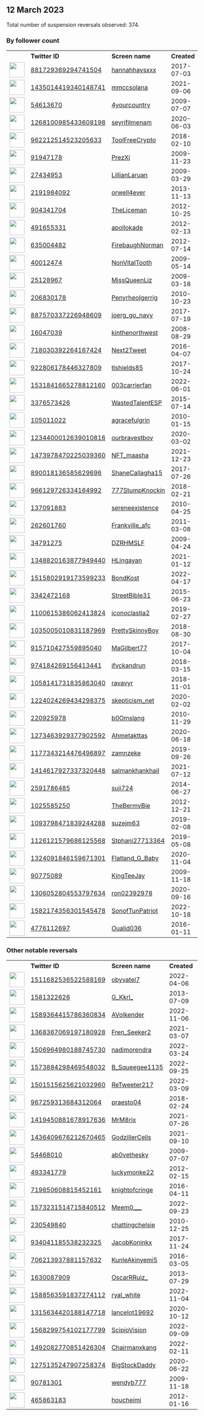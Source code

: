 
## 12 March 2023
Total number of suspension reversals observed: 374.

### By follower count
<table><tr><th></th><th align="left">Twitter ID</th><th align="left">Screen name</th>
<th align="left">Created</th><th align="left">Status</th><th align="left">Suspended</th><th align="left">Followers</th>
<tr><td><a href="https://pbs.twimg.com/profile_images/1660286386191187969/58Q2sK20_normal.jpg"><img src="https://pbs.twimg.com/profile_images/1660286386191187969/58Q2sK20_normal.jpg" width="40px" height="40px" align="center"/></a></td><td><a href="https://twitter.com/intent/user?user_id=881729369294741504">881729369294741504</a></td><td><a href="https://twitter.com/hannahhaysxxx">hannahhaysxxx</a></td><td>2017-07-03</td><td align="center"></td><td></td><td>87971</td></tr>
<tr><td><a href="https://pbs.twimg.com/profile_images/1559908756879720449/Xhh_9kxa_normal.jpg"><img src="https://pbs.twimg.com/profile_images/1559908756879720449/Xhh_9kxa_normal.jpg" width="40px" height="40px" align="center"/></a></td><td><a href="https://twitter.com/intent/user?user_id=1435014419340148741">1435014419340148741</a></td><td><a href="https://twitter.com/mmccsolana">mmccsolana</a></td><td>2021-09-06</td><td align="center"></td><td>2022-12-10</td><td>29419</td></tr>
<tr><td><a href="https://pbs.twimg.com/profile_images/321405469/Ronald_20Reagan_normal.jpg"><img src="https://pbs.twimg.com/profile_images/321405469/Ronald_20Reagan_normal.jpg" width="40px" height="40px" align="center"/></a></td><td><a href="https://twitter.com/intent/user?user_id=54613670">54613670</a></td><td><a href="https://twitter.com/4yourcountry">4yourcountry</a></td><td>2009-07-07</td><td align="center"></td><td>2022-09-05</td><td>18682</td></tr>
<tr><td><a href="https://pbs.twimg.com/profile_images/1657499136751443968/uKjX6KRe_normal.jpg"><img src="https://pbs.twimg.com/profile_images/1657499136751443968/uKjX6KRe_normal.jpg" width="40px" height="40px" align="center"/></a></td><td><a href="https://twitter.com/intent/user?user_id=1268100985433608198">1268100985433608198</a></td><td><a href="https://twitter.com/seyrifilmenam">seyrifilmenam</a></td><td>2020-06-03</td><td align="center"></td><td>2022-10-09</td><td>18298</td></tr>
<tr><td><a href="https://pbs.twimg.com/profile_images/965597855728766976/s4Y78iqU_normal.jpg"><img src="https://pbs.twimg.com/profile_images/965597855728766976/s4Y78iqU_normal.jpg" width="40px" height="40px" align="center"/></a></td><td><a href="https://twitter.com/intent/user?user_id=962212514523205633">962212514523205633</a></td><td><a href="https://twitter.com/ToolFreeCrypto">ToolFreeCrypto</a></td><td>2018-02-10</td><td align="center"></td><td></td><td>16610</td></tr>
<tr><td><a href="https://pbs.twimg.com/profile_images/1634996295570972675/Bk4Io3T8_normal.jpg"><img src="https://pbs.twimg.com/profile_images/1634996295570972675/Bk4Io3T8_normal.jpg" width="40px" height="40px" align="center"/></a></td><td><a href="https://twitter.com/intent/user?user_id=91947178">91947178</a></td><td><a href="https://twitter.com/PrezXi">PrezXi</a></td><td>2009-11-23</td><td align="center">🚫</td><td></td><td>14524</td></tr>
<tr><td><a href="https://pbs.twimg.com/profile_images/1468885356971917314/dD10X3l1_normal.jpg"><img src="https://pbs.twimg.com/profile_images/1468885356971917314/dD10X3l1_normal.jpg" width="40px" height="40px" align="center"/></a></td><td><a href="https://twitter.com/intent/user?user_id=27434953">27434953</a></td><td><a href="https://twitter.com/LillianLaruan">LillianLaruan</a></td><td>2009-03-29</td><td align="center"></td><td>2022-12-05</td><td>12564</td></tr>
<tr><td><a href="https://pbs.twimg.com/profile_images/538506491871776768/0pHoM3jh_normal.jpeg"><img src="https://pbs.twimg.com/profile_images/538506491871776768/0pHoM3jh_normal.jpeg" width="40px" height="40px" align="center"/></a></td><td><a href="https://twitter.com/intent/user?user_id=2191984092">2191984092</a></td><td><a href="https://twitter.com/orwell4ever">orwell4ever</a></td><td>2013-11-13</td><td align="center"></td><td>2022-09-11</td><td>12157</td></tr>
<tr><td><a href="https://pbs.twimg.com/profile_images/1443328139363561478/tSqZ1t1S_normal.jpg"><img src="https://pbs.twimg.com/profile_images/1443328139363561478/tSqZ1t1S_normal.jpg" width="40px" height="40px" align="center"/></a></td><td><a href="https://twitter.com/intent/user?user_id=904341704">904341704</a></td><td><a href="https://twitter.com/TheLiceman">TheLiceman</a></td><td>2012-10-25</td><td align="center"></td><td>2022-12-22</td><td>12047</td></tr>
<tr><td><a href="https://pbs.twimg.com/profile_images/1633803150632075264/ym91PVHU_normal.jpg"><img src="https://pbs.twimg.com/profile_images/1633803150632075264/ym91PVHU_normal.jpg" width="40px" height="40px" align="center"/></a></td><td><a href="https://twitter.com/intent/user?user_id=491655331">491655331</a></td><td><a href="https://twitter.com/apollokade">apollokade</a></td><td>2012-02-13</td><td align="center">🚫</td><td></td><td>9490</td></tr>
<tr><td><a href="https://pbs.twimg.com/profile_images/3131047808/3f0c3a65719d294e61073af0a411a06b_normal.jpeg"><img src="https://pbs.twimg.com/profile_images/3131047808/3f0c3a65719d294e61073af0a411a06b_normal.jpeg" width="40px" height="40px" align="center"/></a></td><td><a href="https://twitter.com/intent/user?user_id=635004482">635004482</a></td><td><a href="https://twitter.com/FirebaughNorman">FirebaughNorman</a></td><td>2012-07-14</td><td align="center"></td><td>2022-04-25</td><td>9126</td></tr>
<tr><td><a href="https://pbs.twimg.com/profile_images/1564238253641039874/WiD2BSr9_normal.jpg"><img src="https://pbs.twimg.com/profile_images/1564238253641039874/WiD2BSr9_normal.jpg" width="40px" height="40px" align="center"/></a></td><td><a href="https://twitter.com/intent/user?user_id=40012474">40012474</a></td><td><a href="https://twitter.com/NonVitalTooth">NonVitalTooth</a></td><td>2009-05-14</td><td align="center"></td><td>2022-10-05</td><td>8998</td></tr>
<tr><td><a href="https://pbs.twimg.com/profile_images/792170053621821440/r9wm-erc_normal.jpg"><img src="https://pbs.twimg.com/profile_images/792170053621821440/r9wm-erc_normal.jpg" width="40px" height="40px" align="center"/></a></td><td><a href="https://twitter.com/intent/user?user_id=25128967">25128967</a></td><td><a href="https://twitter.com/MissQueenLiz">MissQueenLiz</a></td><td>2009-03-18</td><td align="center"></td><td></td><td>7813</td></tr>
<tr><td><a href="https://pbs.twimg.com/profile_images/1656912954355339264/MjCxiWxh_normal.jpg"><img src="https://pbs.twimg.com/profile_images/1656912954355339264/MjCxiWxh_normal.jpg" width="40px" height="40px" align="center"/></a></td><td><a href="https://twitter.com/intent/user?user_id=206830178">206830178</a></td><td><a href="https://twitter.com/Penyrheolgerrig">Penyrheolgerrig</a></td><td>2010-10-23</td><td align="center"></td><td>2023-01-11</td><td>7780</td></tr>
<tr><td><a href="https://pbs.twimg.com/profile_images/1634933971279572993/EA7SRJbE_normal.jpg"><img src="https://pbs.twimg.com/profile_images/1634933971279572993/EA7SRJbE_normal.jpg" width="40px" height="40px" align="center"/></a></td><td><a href="https://twitter.com/intent/user?user_id=887570337226948609">887570337226948609</a></td><td><a href="https://twitter.com/joerg_go_navy">joerg_go_navy</a></td><td>2017-07-19</td><td align="center"></td><td></td><td>7106</td></tr>
<tr><td><a href="https://pbs.twimg.com/profile_images/1636142856850087937/TzC_1bFm_normal.jpg"><img src="https://pbs.twimg.com/profile_images/1636142856850087937/TzC_1bFm_normal.jpg" width="40px" height="40px" align="center"/></a></td><td><a href="https://twitter.com/intent/user?user_id=16047039">16047039</a></td><td><a href="https://twitter.com/kinthenorthwest">kinthenorthwest</a></td><td>2008-08-29</td><td align="center"></td><td></td><td>6545</td></tr>
<tr><td><a href="https://pbs.twimg.com/profile_images/1634973645763227648/AiI9isRv_normal.jpg"><img src="https://pbs.twimg.com/profile_images/1634973645763227648/AiI9isRv_normal.jpg" width="40px" height="40px" align="center"/></a></td><td><a href="https://twitter.com/intent/user?user_id=718030392264167424">718030392264167424</a></td><td><a href="https://twitter.com/Next2Tweet">Next2Tweet</a></td><td>2016-04-07</td><td align="center">🚫</td><td>2023-03-04</td><td>6491</td></tr>
<tr><td><a href="https://pbs.twimg.com/profile_images/1022626306763051009/f1Zz1BTO_normal.jpg"><img src="https://pbs.twimg.com/profile_images/1022626306763051009/f1Zz1BTO_normal.jpg" width="40px" height="40px" align="center"/></a></td><td><a href="https://twitter.com/intent/user?user_id=922806178446327809">922806178446327809</a></td><td><a href="https://twitter.com/tlshields85">tlshields85</a></td><td>2017-10-24</td><td align="center"></td><td>2022-05-24</td><td>6085</td></tr>
<tr><td><a href="https://pbs.twimg.com/profile_images/1635008335773675520/jCMReR_I_normal.jpg"><img src="https://pbs.twimg.com/profile_images/1635008335773675520/jCMReR_I_normal.jpg" width="40px" height="40px" align="center"/></a></td><td><a href="https://twitter.com/intent/user?user_id=1531841665278812160">1531841665278812160</a></td><td><a href="https://twitter.com/003carrierfan">003carrierfan</a></td><td>2022-06-01</td><td align="center">🚫</td><td>2022-09-28</td><td>5285</td></tr>
<tr><td><a href="https://pbs.twimg.com/profile_images/1634640170451365892/zUBNdKX5_normal.jpg"><img src="https://pbs.twimg.com/profile_images/1634640170451365892/zUBNdKX5_normal.jpg" width="40px" height="40px" align="center"/></a></td><td><a href="https://twitter.com/intent/user?user_id=3376573426">3376573426</a></td><td><a href="https://twitter.com/WastedTalentESP">WastedTalentESP</a></td><td>2015-07-14</td><td align="center"></td><td>2022-10-30</td><td>4367</td></tr>
<tr><td><a href="https://pbs.twimg.com/profile_images/1635379830786015232/HDMrrFwH_normal.jpg"><img src="https://pbs.twimg.com/profile_images/1635379830786015232/HDMrrFwH_normal.jpg" width="40px" height="40px" align="center"/></a></td><td><a href="https://twitter.com/intent/user?user_id=105011022">105011022</a></td><td><a href="https://twitter.com/agracefulgrin">agracefulgrin</a></td><td>2010-01-15</td><td align="center"></td><td>2023-02-17</td><td>4103</td></tr>
<tr><td><a href="https://pbs.twimg.com/profile_images/1633483140525113348/wq1LqSrf_normal.jpg"><img src="https://pbs.twimg.com/profile_images/1633483140525113348/wq1LqSrf_normal.jpg" width="40px" height="40px" align="center"/></a></td><td><a href="https://twitter.com/intent/user?user_id=1234400012639010816">1234400012639010816</a></td><td><a href="https://twitter.com/ourbravestboy">ourbravestboy</a></td><td>2020-03-02</td><td align="center"></td><td></td><td>3786</td></tr>
<tr><td><a href="https://pbs.twimg.com/profile_images/1641451088254758915/qTn14rbl_normal.png"><img src="https://pbs.twimg.com/profile_images/1641451088254758915/qTn14rbl_normal.png" width="40px" height="40px" align="center"/></a></td><td><a href="https://twitter.com/intent/user?user_id=1473978470225039360">1473978470225039360</a></td><td><a href="https://twitter.com/NFT_maasha">NFT_maasha</a></td><td>2021-12-23</td><td align="center"></td><td></td><td>3484</td></tr>
<tr><td><a href="https://pbs.twimg.com/profile_images/1508559490215469063/2sXahBSr_normal.jpg"><img src="https://pbs.twimg.com/profile_images/1508559490215469063/2sXahBSr_normal.jpg" width="40px" height="40px" align="center"/></a></td><td><a href="https://twitter.com/intent/user?user_id=890018136585629696">890018136585629696</a></td><td><a href="https://twitter.com/ShaneCallagha15">ShaneCallagha15</a></td><td>2017-07-26</td><td align="center"></td><td>2022-08-19</td><td>2760</td></tr>
<tr><td><a href="https://pbs.twimg.com/profile_images/1107441894961922049/oILJY9hh_normal.png"><img src="https://pbs.twimg.com/profile_images/1107441894961922049/oILJY9hh_normal.png" width="40px" height="40px" align="center"/></a></td><td><a href="https://twitter.com/intent/user?user_id=966129726334164992">966129726334164992</a></td><td><a href="https://twitter.com/777StumpKnockin">777StumpKnockin</a></td><td>2018-02-21</td><td align="center"></td><td>2022-11-24</td><td>2500</td></tr>
<tr><td><a href="https://pbs.twimg.com/profile_images/1402753000154689536/ac9AJFOD_normal.jpg"><img src="https://pbs.twimg.com/profile_images/1402753000154689536/ac9AJFOD_normal.jpg" width="40px" height="40px" align="center"/></a></td><td><a href="https://twitter.com/intent/user?user_id=137091883">137091883</a></td><td><a href="https://twitter.com/sereneexistence">sereneexistence</a></td><td>2010-04-25</td><td align="center"></td><td>2022-11-12</td><td>2437</td></tr>
<tr><td><a href="https://pbs.twimg.com/profile_images/1234639358013124609/dVi7VNfl_normal.jpg"><img src="https://pbs.twimg.com/profile_images/1234639358013124609/dVi7VNfl_normal.jpg" width="40px" height="40px" align="center"/></a></td><td><a href="https://twitter.com/intent/user?user_id=262601760">262601760</a></td><td><a href="https://twitter.com/Frankville_afc">Frankville_afc</a></td><td>2011-03-08</td><td align="center"></td><td>2023-01-13</td><td>2357</td></tr>
<tr><td><a href="https://pbs.twimg.com/profile_images/1634397063893987329/nKYtxNAS_normal.jpg"><img src="https://pbs.twimg.com/profile_images/1634397063893987329/nKYtxNAS_normal.jpg" width="40px" height="40px" align="center"/></a></td><td><a href="https://twitter.com/intent/user?user_id=34791275">34791275</a></td><td><a href="https://twitter.com/DZRHMSLF">DZRHMSLF</a></td><td>2009-04-24</td><td align="center"></td><td></td><td>2353</td></tr>
<tr><td><a href="https://pbs.twimg.com/profile_images/1657412464806621184/YkhSfSHc_normal.jpg"><img src="https://pbs.twimg.com/profile_images/1657412464806621184/YkhSfSHc_normal.jpg" width="40px" height="40px" align="center"/></a></td><td><a href="https://twitter.com/intent/user?user_id=1348820163877949440">1348820163877949440</a></td><td><a href="https://twitter.com/HLingayan">HLingayan</a></td><td>2021-01-12</td><td align="center"></td><td>2023-03-02</td><td>2025</td></tr>
<tr><td><a href="https://pbs.twimg.com/profile_images/1516111094640746505/usCTn50o_normal.jpg"><img src="https://pbs.twimg.com/profile_images/1516111094640746505/usCTn50o_normal.jpg" width="40px" height="40px" align="center"/></a></td><td><a href="https://twitter.com/intent/user?user_id=1515802919173599233">1515802919173599233</a></td><td><a href="https://twitter.com/BondKost">BondKost</a></td><td>2022-04-17</td><td align="center"></td><td>2022-11-23</td><td>1946</td></tr>
<tr><td><a href="https://pbs.twimg.com/profile_images/1662072459330240512/LMxNyR8n_normal.jpg"><img src="https://pbs.twimg.com/profile_images/1662072459330240512/LMxNyR8n_normal.jpg" width="40px" height="40px" align="center"/></a></td><td><a href="https://twitter.com/intent/user?user_id=3342472168">3342472168</a></td><td><a href="https://twitter.com/StreetBible31">StreetBible31</a></td><td>2015-06-23</td><td align="center"></td><td>2022-11-11</td><td>1823</td></tr>
<tr><td><a href="https://pbs.twimg.com/profile_images/1214935190788694016/FNaO7QFV_normal.jpg"><img src="https://pbs.twimg.com/profile_images/1214935190788694016/FNaO7QFV_normal.jpg" width="40px" height="40px" align="center"/></a></td><td><a href="https://twitter.com/intent/user?user_id=1100615386062413824">1100615386062413824</a></td><td><a href="https://twitter.com/iconoclastia2">iconoclastia2</a></td><td>2019-02-27</td><td align="center"></td><td>2022-08-01</td><td>1821</td></tr>
<tr><td><a href="https://pbs.twimg.com/profile_images/1586102102153170945/nSlVH7w-_normal.jpg"><img src="https://pbs.twimg.com/profile_images/1586102102153170945/nSlVH7w-_normal.jpg" width="40px" height="40px" align="center"/></a></td><td><a href="https://twitter.com/intent/user?user_id=1035005010831187969">1035005010831187969</a></td><td><a href="https://twitter.com/PrettySkinnyBoy">PrettySkinnyBoy</a></td><td>2018-08-30</td><td align="center"></td><td>2022-11-29</td><td>1790</td></tr>
<tr><td><a href="https://pbs.twimg.com/profile_images/1528979114312466433/BNw1TcMc_normal.jpg"><img src="https://pbs.twimg.com/profile_images/1528979114312466433/BNw1TcMc_normal.jpg" width="40px" height="40px" align="center"/></a></td><td><a href="https://twitter.com/intent/user?user_id=915710427559895040">915710427559895040</a></td><td><a href="https://twitter.com/MaGilbert77">MaGilbert77</a></td><td>2017-10-04</td><td align="center"></td><td>2022-10-29</td><td>1755</td></tr>
<tr><td><a href="https://pbs.twimg.com/profile_images/1655313419963121666/KmiIjvxZ_normal.jpg"><img src="https://pbs.twimg.com/profile_images/1655313419963121666/KmiIjvxZ_normal.jpg" width="40px" height="40px" align="center"/></a></td><td><a href="https://twitter.com/intent/user?user_id=974184269156413441">974184269156413441</a></td><td><a href="https://twitter.com/ifvckandrun">ifvckandrun</a></td><td>2018-03-15</td><td align="center"></td><td>2023-02-04</td><td>1626</td></tr>
<tr><td><a href="https://pbs.twimg.com/profile_images/1058146422258683904/xRPbETzT_normal.jpg"><img src="https://pbs.twimg.com/profile_images/1058146422258683904/xRPbETzT_normal.jpg" width="40px" height="40px" align="center"/></a></td><td><a href="https://twitter.com/intent/user?user_id=1058141731835863040">1058141731835863040</a></td><td><a href="https://twitter.com/ravavyr">ravavyr</a></td><td>2018-11-01</td><td align="center"></td><td></td><td>1587</td></tr>
<tr><td><a href="https://pbs.twimg.com/profile_images/1248082650855809027/KOVVP-1__normal.jpg"><img src="https://pbs.twimg.com/profile_images/1248082650855809027/KOVVP-1__normal.jpg" width="40px" height="40px" align="center"/></a></td><td><a href="https://twitter.com/intent/user?user_id=1224024269434298375">1224024269434298375</a></td><td><a href="https://twitter.com/skepticism_net">skepticism_net</a></td><td>2020-02-02</td><td align="center"></td><td></td><td>1549</td></tr>
<tr><td><a href="https://pbs.twimg.com/profile_images/1121215679548379142/Ltj3pqwo_normal.png"><img src="https://pbs.twimg.com/profile_images/1121215679548379142/Ltj3pqwo_normal.png" width="40px" height="40px" align="center"/></a></td><td><a href="https://twitter.com/intent/user?user_id=220925978">220925978</a></td><td><a href="https://twitter.com/b0Omslang">b0Omslang</a></td><td>2010-11-29</td><td align="center"></td><td></td><td>1269</td></tr>
<tr><td><a href="https://pbs.twimg.com/profile_images/1654968133386371072/5N092W1a_normal.jpg"><img src="https://pbs.twimg.com/profile_images/1654968133386371072/5N092W1a_normal.jpg" width="40px" height="40px" align="center"/></a></td><td><a href="https://twitter.com/intent/user?user_id=1273463929377902592">1273463929377902592</a></td><td><a href="https://twitter.com/Ahmetakttas">Ahmetakttas</a></td><td>2020-06-18</td><td align="center"></td><td>2022-07-28</td><td>1265</td></tr>
<tr><td><a href="https://pbs.twimg.com/profile_images/1647404838295068672/spiIuOC1_normal.jpg"><img src="https://pbs.twimg.com/profile_images/1647404838295068672/spiIuOC1_normal.jpg" width="40px" height="40px" align="center"/></a></td><td><a href="https://twitter.com/intent/user?user_id=1177343214476496897">1177343214476496897</a></td><td><a href="https://twitter.com/zamnzeke">zamnzeke</a></td><td>2019-09-26</td><td align="center">👋</td><td>2023-01-22</td><td>1245</td></tr>
<tr><td><a href="https://pbs.twimg.com/profile_images/1599719800787423234/JzKa7v21_normal.jpg"><img src="https://pbs.twimg.com/profile_images/1599719800787423234/JzKa7v21_normal.jpg" width="40px" height="40px" align="center"/></a></td><td><a href="https://twitter.com/intent/user?user_id=1414617927337320448">1414617927337320448</a></td><td><a href="https://twitter.com/salmankhankhail">salmankhankhail</a></td><td>2021-07-12</td><td align="center"></td><td>2023-01-15</td><td>1190</td></tr>
<tr><td><a href="https://pbs.twimg.com/profile_images/1075584551894757376/g3UjCsBo_normal.jpg"><img src="https://pbs.twimg.com/profile_images/1075584551894757376/g3UjCsBo_normal.jpg" width="40px" height="40px" align="center"/></a></td><td><a href="https://twitter.com/intent/user?user_id=2591786485">2591786485</a></td><td><a href="https://twitter.com/suji724">suji724</a></td><td>2014-06-27</td><td align="center"></td><td>2022-11-10</td><td>1171</td></tr>
<tr><td><a href="https://pbs.twimg.com/profile_images/1633544479859679237/WzWwTXwr_normal.jpg"><img src="https://pbs.twimg.com/profile_images/1633544479859679237/WzWwTXwr_normal.jpg" width="40px" height="40px" align="center"/></a></td><td><a href="https://twitter.com/intent/user?user_id=1025585250">1025585250</a></td><td><a href="https://twitter.com/TheBermyBie">TheBermyBie</a></td><td>2012-12-21</td><td align="center"></td><td>2022-08-26</td><td>1165</td></tr>
<tr><td><a href="https://pbs.twimg.com/profile_images/1296191983040565249/50C23sIc_normal.jpg"><img src="https://pbs.twimg.com/profile_images/1296191983040565249/50C23sIc_normal.jpg" width="40px" height="40px" align="center"/></a></td><td><a href="https://twitter.com/intent/user?user_id=1093798471839244288">1093798471839244288</a></td><td><a href="https://twitter.com/suzejm63">suzejm63</a></td><td>2019-02-08</td><td align="center"></td><td>2022-10-27</td><td>1144</td></tr>
<tr><td><a href="https://pbs.twimg.com/profile_images/1180642225891561474/SA89limx_normal.jpg"><img src="https://pbs.twimg.com/profile_images/1180642225891561474/SA89limx_normal.jpg" width="40px" height="40px" align="center"/></a></td><td><a href="https://twitter.com/intent/user?user_id=1126121579686125568">1126121579686125568</a></td><td><a href="https://twitter.com/Stphani27713364">Stphani27713364</a></td><td>2019-05-08</td><td align="center"></td><td>2023-02-15</td><td>1143</td></tr>
<tr><td><a href="https://pbs.twimg.com/profile_images/1550428796075085825/DIkU565L_normal.jpg"><img src="https://pbs.twimg.com/profile_images/1550428796075085825/DIkU565L_normal.jpg" width="40px" height="40px" align="center"/></a></td><td><a href="https://twitter.com/intent/user?user_id=1324091846159671301">1324091846159671301</a></td><td><a href="https://twitter.com/Flatland_G_Baby">Flatland_G_Baby</a></td><td>2020-11-04</td><td align="center"></td><td>2022-12-13</td><td>1139</td></tr>
<tr><td><a href="https://pbs.twimg.com/profile_images/1660252891850985473/FBEx6JL9_normal.jpg"><img src="https://pbs.twimg.com/profile_images/1660252891850985473/FBEx6JL9_normal.jpg" width="40px" height="40px" align="center"/></a></td><td><a href="https://twitter.com/intent/user?user_id=90775089">90775089</a></td><td><a href="https://twitter.com/KingTeeJay">KingTeeJay</a></td><td>2009-11-18</td><td align="center"></td><td></td><td>1099</td></tr>
<tr><td><a href="https://pbs.twimg.com/profile_images/1545663246060879873/P-3kJTCl_normal.jpg"><img src="https://pbs.twimg.com/profile_images/1545663246060879873/P-3kJTCl_normal.jpg" width="40px" height="40px" align="center"/></a></td><td><a href="https://twitter.com/intent/user?user_id=1306052804553797634">1306052804553797634</a></td><td><a href="https://twitter.com/ron02392978">ron02392978</a></td><td>2020-09-16</td><td align="center"></td><td>2022-09-29</td><td>1048</td></tr>
<tr><td><a href="https://pbs.twimg.com/profile_images/1621131193239457792/BXk1tpim_normal.jpg"><img src="https://pbs.twimg.com/profile_images/1621131193239457792/BXk1tpim_normal.jpg" width="40px" height="40px" align="center"/></a></td><td><a href="https://twitter.com/intent/user?user_id=1582174356301545478">1582174356301545478</a></td><td><a href="https://twitter.com/SonofTunPatriot">SonofTunPatriot</a></td><td>2022-10-18</td><td align="center"></td><td>2023-02-28</td><td>1006</td></tr>
<tr><td><a href="https://pbs.twimg.com/profile_images/1654597178592055296/-f5ubDo-_normal.jpg"><img src="https://pbs.twimg.com/profile_images/1654597178592055296/-f5ubDo-_normal.jpg" width="40px" height="40px" align="center"/></a></td><td><a href="https://twitter.com/intent/user?user_id=4776112697">4776112697</a></td><td><a href="https://twitter.com/Oualid036">Oualid036</a></td><td>2016-01-11</td><td align="center"></td><td></td><td>971</td></tr>
</table>

### Other notable reversals
<table><tr><th></th><th align="left">Twitter ID</th><th align="left">Screen name</th>
<th align="left">Created</th><th align="left">Status</th><th align="left">Suspended</th><th align="left">Followers</th>
<tr><td><a href="https://pbs.twimg.com/profile_images/1511688039852093444/fKhd_B9P_normal.jpg"><img src="https://pbs.twimg.com/profile_images/1511688039852093444/fKhd_B9P_normal.jpg" width="40px" height="40px" align="center"/></a></td><td><a href="https://twitter.com/intent/user?user_id=1511682536522588169">1511682536522588169</a></td><td><a href="https://twitter.com/obyvatel7">obyvatel7</a></td><td>2022-04-06</td><td align="center"></td><td>2023-02-27</td><td>213</td></tr>
<tr><td><a href="https://pbs.twimg.com/profile_images/1349978501961707521/IM3W3Uad_normal.jpg"><img src="https://pbs.twimg.com/profile_images/1349978501961707521/IM3W3Uad_normal.jpg" width="40px" height="40px" align="center"/></a></td><td><a href="https://twitter.com/intent/user?user_id=1581322626">1581322626</a></td><td><a href="https://twitter.com/G_Kkrl_">G_Kkrl_</a></td><td>2013-07-09</td><td align="center"></td><td>2022-11-07</td><td>591</td></tr>
<tr><td><a href="https://pbs.twimg.com/profile_images/1589987156759543811/jqfmf83O_normal.jpg"><img src="https://pbs.twimg.com/profile_images/1589987156759543811/jqfmf83O_normal.jpg" width="40px" height="40px" align="center"/></a></td><td><a href="https://twitter.com/intent/user?user_id=1589364415786360834">1589364415786360834</a></td><td><a href="https://twitter.com/AVolkender">AVolkender</a></td><td>2022-11-06</td><td align="center"></td><td>2023-02-28</td><td>849</td></tr>
<tr><td><a href="https://pbs.twimg.com/profile_images/1368372478452658176/nOr_Iev9_normal.jpg"><img src="https://pbs.twimg.com/profile_images/1368372478452658176/nOr_Iev9_normal.jpg" width="40px" height="40px" align="center"/></a></td><td><a href="https://twitter.com/intent/user?user_id=1368367069197180928">1368367069197180928</a></td><td><a href="https://twitter.com/Fren_Seeker2">Fren_Seeker2</a></td><td>2021-03-07</td><td align="center"></td><td>2022-11-07</td><td>36</td></tr>
<tr><td><a href="https://pbs.twimg.com/profile_images/1648468528100691969/o1OhIge4_normal.jpg"><img src="https://pbs.twimg.com/profile_images/1648468528100691969/o1OhIge4_normal.jpg" width="40px" height="40px" align="center"/></a></td><td><a href="https://twitter.com/intent/user?user_id=1506964980188745730">1506964980188745730</a></td><td><a href="https://twitter.com/nadimorendra">nadimorendra</a></td><td>2022-03-24</td><td align="center"></td><td>2022-11-06</td><td>206</td></tr>
<tr><td><a href="https://pbs.twimg.com/profile_images/1602121925739745280/XuUSvZDs_normal.jpg"><img src="https://pbs.twimg.com/profile_images/1602121925739745280/XuUSvZDs_normal.jpg" width="40px" height="40px" align="center"/></a></td><td><a href="https://twitter.com/intent/user?user_id=1573884298469548032">1573884298469548032</a></td><td><a href="https://twitter.com/B_Squeegee1135">B_Squeegee1135</a></td><td>2022-09-25</td><td align="center"></td><td>2022-12-24</td><td>14</td></tr>
<tr><td><a href="https://pbs.twimg.com/profile_images/1661394229531123715/k0e_ks2C_normal.jpg"><img src="https://pbs.twimg.com/profile_images/1661394229531123715/k0e_ks2C_normal.jpg" width="40px" height="40px" align="center"/></a></td><td><a href="https://twitter.com/intent/user?user_id=1501515625621032960">1501515625621032960</a></td><td><a href="https://twitter.com/ReTweeter217">ReTweeter217</a></td><td>2022-03-09</td><td align="center"></td><td>2022-11-21</td><td>783</td></tr>
<tr><td><a href="https://pbs.twimg.com/profile_images/1078754883136671745/PVy_QYJ9_normal.jpg"><img src="https://pbs.twimg.com/profile_images/1078754883136671745/PVy_QYJ9_normal.jpg" width="40px" height="40px" align="center"/></a></td><td><a href="https://twitter.com/intent/user?user_id=967259313684312064">967259313684312064</a></td><td><a href="https://twitter.com/praesto04">praesto04</a></td><td>2018-02-24</td><td align="center"></td><td>2022-10-30</td><td>350</td></tr>
<tr><td><a href="https://pbs.twimg.com/profile_images/1489704649544421379/h1UNNJt5_normal.jpg"><img src="https://pbs.twimg.com/profile_images/1489704649544421379/h1UNNJt5_normal.jpg" width="40px" height="40px" align="center"/></a></td><td><a href="https://twitter.com/intent/user?user_id=1419450881678917636">1419450881678917636</a></td><td><a href="https://twitter.com/MrM8rix">MrM8rix</a></td><td>2021-07-26</td><td align="center"></td><td>2023-03-05</td><td>405</td></tr>
<tr><td><a href="https://pbs.twimg.com/profile_images/1658147947287019523/w4nGnKPb_normal.jpg"><img src="https://pbs.twimg.com/profile_images/1658147947287019523/w4nGnKPb_normal.jpg" width="40px" height="40px" align="center"/></a></td><td><a href="https://twitter.com/intent/user?user_id=1436409676212670465">1436409676212670465</a></td><td><a href="https://twitter.com/GodzillerCells">GodzillerCells</a></td><td>2021-09-10</td><td align="center"></td><td>2022-11-03</td><td>40</td></tr>
<tr><td><a href="https://pbs.twimg.com/profile_images/496475858832351232/tGLmgbRO_normal.jpeg"><img src="https://pbs.twimg.com/profile_images/496475858832351232/tGLmgbRO_normal.jpeg" width="40px" height="40px" align="center"/></a></td><td><a href="https://twitter.com/intent/user?user_id=54468010">54468010</a></td><td><a href="https://twitter.com/ab0vethesky">ab0vethesky</a></td><td>2009-07-07</td><td align="center">🔒</td><td>2023-02-10</td><td>8</td></tr>
<tr><td><a href="https://pbs.twimg.com/profile_images/1593091408411361280/9rK1rGU-_normal.jpg"><img src="https://pbs.twimg.com/profile_images/1593091408411361280/9rK1rGU-_normal.jpg" width="40px" height="40px" align="center"/></a></td><td><a href="https://twitter.com/intent/user?user_id=493341779">493341779</a></td><td><a href="https://twitter.com/luckymonke22">luckymonke22</a></td><td>2012-02-15</td><td align="center">🔒</td><td>2023-02-10</td><td>0</td></tr>
<tr><td><a href="https://pbs.twimg.com/profile_images/1598684478674722816/Kh6VrGW1_normal.jpg"><img src="https://pbs.twimg.com/profile_images/1598684478674722816/Kh6VrGW1_normal.jpg" width="40px" height="40px" align="center"/></a></td><td><a href="https://twitter.com/intent/user?user_id=719650608815452161">719650608815452161</a></td><td><a href="https://twitter.com/knightofcringe">knightofcringe</a></td><td>2016-04-11</td><td align="center">🔒</td><td>2023-02-09</td><td>5</td></tr>
<tr><td><a href="https://pbs.twimg.com/profile_images/1599126664176451585/W_MGUcaR_normal.jpg"><img src="https://pbs.twimg.com/profile_images/1599126664176451585/W_MGUcaR_normal.jpg" width="40px" height="40px" align="center"/></a></td><td><a href="https://twitter.com/intent/user?user_id=1573231514715840512">1573231514715840512</a></td><td><a href="https://twitter.com/Meem0___">Meem0___</a></td><td>2022-09-23</td><td align="center"></td><td>2022-12-08</td><td>12</td></tr>
<tr><td><a href="https://pbs.twimg.com/profile_images/1637590203484475392/gv9CrMkg_normal.jpg"><img src="https://pbs.twimg.com/profile_images/1637590203484475392/gv9CrMkg_normal.jpg" width="40px" height="40px" align="center"/></a></td><td><a href="https://twitter.com/intent/user?user_id=230549840">230549840</a></td><td><a href="https://twitter.com/chattingchelsie">chattingchelsie</a></td><td>2010-12-25</td><td align="center"></td><td>2023-03-02</td><td>11</td></tr>
<tr><td><a href="https://pbs.twimg.com/profile_images/1351545178801233920/3BESIeUD_normal.jpg"><img src="https://pbs.twimg.com/profile_images/1351545178801233920/3BESIeUD_normal.jpg" width="40px" height="40px" align="center"/></a></td><td><a href="https://twitter.com/intent/user?user_id=934041185538232325">934041185538232325</a></td><td><a href="https://twitter.com/JacobKoninkx">JacobKoninkx</a></td><td>2017-11-24</td><td align="center"></td><td>2023-02-09</td><td>10</td></tr>
<tr><td><a href="https://pbs.twimg.com/profile_images/1453045135164465155/Mfd7ueVd_normal.jpg"><img src="https://pbs.twimg.com/profile_images/1453045135164465155/Mfd7ueVd_normal.jpg" width="40px" height="40px" align="center"/></a></td><td><a href="https://twitter.com/intent/user?user_id=706213937881157632">706213937881157632</a></td><td><a href="https://twitter.com/KunleAkinyemi5">KunleAkinyemi5</a></td><td>2016-03-05</td><td align="center"></td><td>2023-03-09</td><td>352</td></tr>
<tr><td><a href="https://pbs.twimg.com/profile_images/378800000207709501/9c02fcd43e9d752cbf8c3252ae0f782e_normal.jpeg"><img src="https://pbs.twimg.com/profile_images/378800000207709501/9c02fcd43e9d752cbf8c3252ae0f782e_normal.jpeg" width="40px" height="40px" align="center"/></a></td><td><a href="https://twitter.com/intent/user?user_id=1630087909">1630087909</a></td><td><a href="https://twitter.com/OscarRRuiz_">OscarRRuiz_</a></td><td>2013-07-29</td><td align="center"></td><td>2023-02-09</td><td>2</td></tr>
<tr><td><a href="https://pbs.twimg.com/profile_images/1588563768593633280/SgccAIks_normal.png"><img src="https://pbs.twimg.com/profile_images/1588563768593633280/SgccAIks_normal.png" width="40px" height="40px" align="center"/></a></td><td><a href="https://twitter.com/intent/user?user_id=1588563591837274112">1588563591837274112</a></td><td><a href="https://twitter.com/ryal_white">ryal_white</a></td><td>2022-11-04</td><td align="center"></td><td>2022-12-29</td><td>90</td></tr>
<tr><td><a href="https://pbs.twimg.com/profile_images/1330688260100780033/ZPingE0A_normal.jpg"><img src="https://pbs.twimg.com/profile_images/1330688260100780033/ZPingE0A_normal.jpg" width="40px" height="40px" align="center"/></a></td><td><a href="https://twitter.com/intent/user?user_id=1315634420188147718">1315634420188147718</a></td><td><a href="https://twitter.com/lancelot19692">lancelot19692</a></td><td>2020-10-12</td><td align="center"></td><td>2023-03-05</td><td>161</td></tr>
<tr><td><a href="https://pbs.twimg.com/profile_images/1635463857085861889/awD_z1rG_normal.jpg"><img src="https://pbs.twimg.com/profile_images/1635463857085861889/awD_z1rG_normal.jpg" width="40px" height="40px" align="center"/></a></td><td><a href="https://twitter.com/intent/user?user_id=1568299754102177799">1568299754102177799</a></td><td><a href="https://twitter.com/ScipioVision">ScipioVision</a></td><td>2022-09-09</td><td align="center"></td><td>2022-10-17</td><td>450</td></tr>
<tr><td><a href="https://pbs.twimg.com/profile_images/1648433021949972482/0wSAtWSB_normal.jpg"><img src="https://pbs.twimg.com/profile_images/1648433021949972482/0wSAtWSB_normal.jpg" width="40px" height="40px" align="center"/></a></td><td><a href="https://twitter.com/intent/user?user_id=1492082770851426304">1492082770851426304</a></td><td><a href="https://twitter.com/Chairmanxkang">Chairmanxkang</a></td><td>2022-02-11</td><td align="center">🔒</td><td>2022-12-21</td><td>182</td></tr>
<tr><td><a href="https://pbs.twimg.com/profile_images/1355614484044386310/XdgQ5k_Y_normal.jpg"><img src="https://pbs.twimg.com/profile_images/1355614484044386310/XdgQ5k_Y_normal.jpg" width="40px" height="40px" align="center"/></a></td><td><a href="https://twitter.com/intent/user?user_id=1275135247907258374">1275135247907258374</a></td><td><a href="https://twitter.com/BigStockDaddy">BigStockDaddy</a></td><td>2020-06-22</td><td align="center"></td><td>2022-12-23</td><td>201</td></tr>
<tr><td><a href="https://abs.twimg.com/sticky/default_profile_images/default_profile_normal.png"><img src="https://abs.twimg.com/sticky/default_profile_images/default_profile_normal.png" width="40px" height="40px" align="center"/></a></td><td><a href="https://twitter.com/intent/user?user_id=90781301">90781301</a></td><td><a href="https://twitter.com/wendyb777">wendyb777</a></td><td>2009-11-18</td><td align="center"></td><td>2023-02-08</td><td>1</td></tr>
<tr><td><a href="https://pbs.twimg.com/profile_images/1292614423748780032/efoG9Hx1_normal.jpg"><img src="https://pbs.twimg.com/profile_images/1292614423748780032/efoG9Hx1_normal.jpg" width="40px" height="40px" align="center"/></a></td><td><a href="https://twitter.com/intent/user?user_id=465863183">465863183</a></td><td><a href="https://twitter.com/houcheimi">houcheimi</a></td><td>2012-01-16</td><td align="center">🔒</td><td>2023-02-09</td><td>0</td></tr>
</table>
